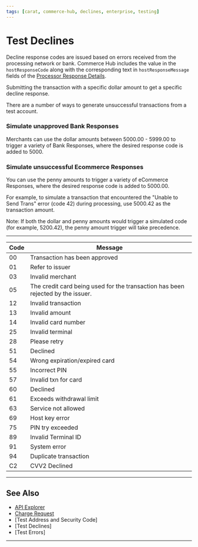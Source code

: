 ```yaml
---
tags: [carat, commerce-hub, declines, enterprise, testing]
---
```



# Test Declines



Decline response codes are issued based on errors received from the processing network or bank. Commerce Hub includes the value in the `hostResponseCode` along with the corresponding text in `hostResponseMessage` fields of the [Processor Response Details](?path=docs/Resources/Master-Data/Processor-Response-Details.md).

Submitting the transaction with a specific dollar amount to get a specific decline response.

There are a number of ways to generate unsuccessful transactions from a test account.

### Simulate unapproved Bank Responses

Merchants can use the dollar amounts between 5000.00 - 5999.00 to trigger a variety of Bank Responses, where the desired response code is added to 5000.

### Simulate unsuccessful Ecommerce Responses

You can use the penny amounts to trigger a variety of eCommerce Responses, where the desired response code is added to 5000.00.

For example, to simulate a transaction that encountered the "Unable to Send Trans" error (code 42) during processing, use 5000.42 as the transaction amount.

Note: If both the dollar and penny amounts would trigger a simulated code (for example, 5200.42), the penny amount trigger will take precedence.


---

| Code| Message |
| ---- | ------------ |
| 00 | Transaction has been approved |
| 01 | Refer to issuer |  
| 03 | Invalid merchant |
| 05 | The credit card being used for the transaction has been rejected by the issuer. |
| 12 | Invalid transaction |
| 13 | Invalid amount |
| 14 | Invalid card number |
| 25 | Invalid terminal |
| 28 | Please retry | 
| 51 | Declined |
| 54 | Wrong expiration/expired card |
| 55 | Incorrect PIN |
| 57 | Invalid txn for card |
| 60 | Declined |
| 61 | Exceeds withdrawal limit |
| 63 | Service not allowed |
| 69 | Host key error |
| 75 | PIN try exceeded |
| 89 | Invalid Terminal ID |
| 91 | System error |
| 94 | Duplicate transaction |
| C2 | CVV2 Declined |

---

## See Also


- [API Explorer](../api/?type=post&path=/payments/v1/capture)
- [Charge Request](?path=docs/Resources/API-Documents/Payments/Charges.md)
- [Test Address and Security Code]
- [Test Declines] 
- [Test Errors]


---




